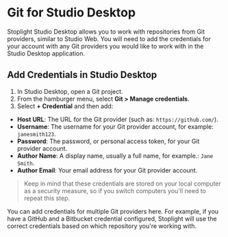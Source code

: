 # Git for Studio Desktop

Stoplight Studio Desktop allows you to work with repositories from Git providers, similar to Studio Web. You will need to add the credentials for your account with any Git providers you would like to work with in the Studio Desktop application.

## Add Credentials in Studio Desktop

1. In Studio Desktop, open a Git project.
2. From the hamburger menu, select **Git > Manage credentials**.
3. Select **+ Credential** and then add:

- **Host URL**: The URL for the Git provider (such as: `https://github.com/`).
- **Username**: The username for your Git provider account, for example: `janesmith123`.
- **Password**: The password, or personal access token, for your Git provider account. 
- **Author Name**: A display name, usually a full name, for example.: `Jane Smith`.
- **Author Email**: Your email address for your Git provider account.

> Keep in mind that these credentials are stored on your local computer as a security measure, so if you switch computers you'll need to repeat this step.

You can add credentials for multiple Git providers here. For example, if you have a GitHub and a Bitbucket credential configured, Stoplight will use the correct credentials based on which repository you're working with.
